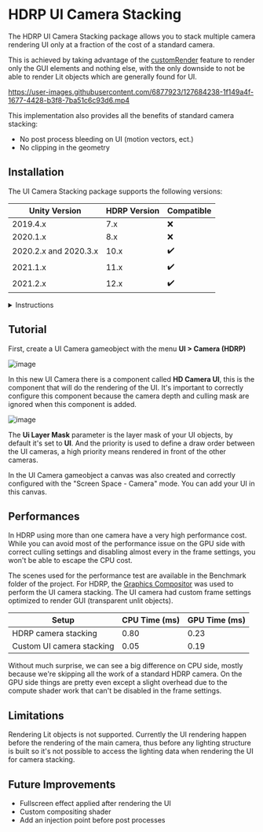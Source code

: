 # HDRP UI Camera Stacking

The HDRP UI Camera Stacking package allows you to stack multiple camera rendering UI only at a fraction of the cost of a standard camera.

This is achieved by taking advantage of the [customRender](https://docs.unity3d.com/Packages/com.unity.render-pipelines.high-definition@12.0/api/UnityEngine.Rendering.HighDefinition.HDAdditionalCameraData.html#UnityEngine_Rendering_HighDefinition_HDAdditionalCameraData_customRender) feature to render only the GUI elements and nothing else, with the only downside to not be able to render Lit objects which are generally found for UI.

https://user-images.githubusercontent.com/6877923/127684238-1f149a4f-1677-4428-b3f8-7ba51c6c93d6.mp4


This implementation also provides all the benefits of standard camera stacking:
- No post process bleeding on UI (motion vectors, ect.)
- No clipping in the geometry

## Installation

The UI Camera Stacking package supports the following versions:

Unity Version | HDRP Version | Compatible
--- | --- | ---
2019.4.x | 7.x | ❌
2020.1.x | 8.x | ❌
2020.2.x and 2020.3.x | 10.x | ✔️
2021.1.x | 11.x | ✔️
2021.2.x | 12.x | ✔️

<details><summary>Instructions</summary>

HDRP UI Camera stacking is available on the [OpenUPM](https://openupm.com/packages/com.alelievr.hdrp-ui-camera-stacking/) package registry, to install it in your project, follow the instructions below.

1. Open the `Project Settings` and go to the `Package Manager` tab.
2. In the `Scoped Registry` section, click on the small `+` icon to add a new [scoped registry](https://docs.unity3d.com/2020.2/Documentation/Manual/upm-scoped.html) and fill the following information:
```
Name:     Open UPM
URL:      https://package.openupm.com
Scope(s): com.alelievr
```
3. Next, open the `Package Manager` window, select `My Registries` in the top left corner and you should be able to see the **HDRP UI Camera Stacking** package.
4. Click the `Install` button and you can start using the package :)

![PackageManager](https://user-images.githubusercontent.com/6877923/127833767-8ffcaa0d-a655-4abd-820e-c08182eb51f8.png)
  
:warning: If you don't see `My Registries` in the dropdown for some reason, click on the `+` icon in the top left corner of the package manager window and select `Add package from Git URL`, then paste `com.alelievr.hdrp-ui-camera-stacking` and click `Add`.

Note that sometimes, the package manager can be slow to update the list of available packages. In that case, you can force it by clicking the circular arrow button at the bottom of the package list.

</details>

## Tutorial

First, create a UI Camera gameobject with the menu **UI > Camera (HDRP)**

![image](https://user-images.githubusercontent.com/6877923/127682755-234353a1-9562-4d1e-b659-ac61928632d4.png)

In this new UI Camera there is a component called **HD Camera UI**, this is the component that will do the rendering of the UI. It's important to correctly configure this component because the camera depth and culling mask are ignored when this component is added.

![image](https://user-images.githubusercontent.com/6877923/127683260-89a0060a-02d5-4612-ac7c-94f95e6f1879.png)

The **Ui Layer Mask** parameter is the layer mask of your UI objects, by default it's set to **UI**. And the priority is used to define a draw order between the UI cameras, a high priority means rendered in front of the other cameras.

In the UI Camera gameobject a canvas was also created and correctly configured with the "Screen Space - Camera" mode. You can add your UI in this canvas.

## Performances

In HDRP using more than one camera have a very high performance cost. While you can avoid most of the performance issue on the GPU side with correct culling settings and disabling almost every in the frame settings, you won't be able to escape the CPU cost.

The scenes used for the performance test are available in the Benchmark folder of the project. For HDRP, the [Graphics Compositor](https://docs.unity3d.com/Packages/com.unity.render-pipelines.high-definition@12.0/manual/Compositor-Main.html) was used to perform the UI camera stacking. The UI camera had custom frame settings optimized to render GUI (transparent unlit objects).

Setup | CPU Time (ms) | GPU Time (ms)
--- | --- | --- 
HDRP camera stacking | 0.80 | 0.23
Custom UI camera stacking | 0.05 | 0.19

Without much surprise, we can see a big difference on CPU side, mostly because we're skipping all the work of a standard HDRP camera. On the GPU side things are pretty even except a slight overhead due to the compute shader work that can't be disabled in the frame settings. 

## Limitations

Rendering Lit objects is not supported. Currently the UI rendering happen before the rendering of the main camera, thus before any lighting structure is built so it's not possible to access the lighting data when rendering the UI for camera stacking.

## Future Improvements

- Fullscreen effect applied after rendering the UI
- Custom compositing shader
- Add an injection point before post processes